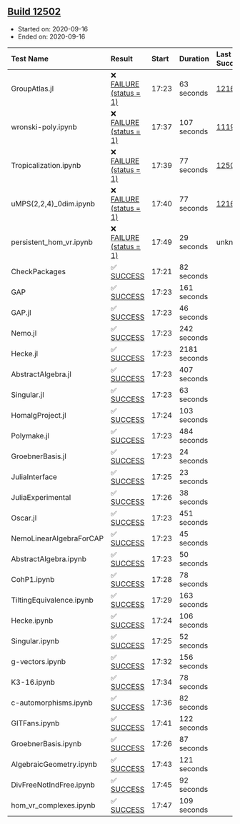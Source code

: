 ## [Build 12502](https://oscarci.mathematik.uni-kl.de/job/oscar/12502/)

* Started on: 2020-09-16
* Ended on: 2020-09-16

| Test Name    | Result | Start | Duration | Last Success | First Failure |
|:-------------|:-------|:------|:---------|:-------------|:--------------|
| GroupAtlas.jl | ❌ [FAILURE (status = 1)](https://oscarci.mathematik.uni-kl.de/job/oscar/12502/artifact/logs/build-12502/GroupAtlas.jl.log) | 17:23 | 63 seconds | [12167](https://oscarci.mathematik.uni-kl.de/job/oscar/12167/) | [12168](https://oscarci.mathematik.uni-kl.de/job/oscar/12168/) |
| wronski-poly.ipynb | ❌ [FAILURE (status = 1)](https://oscarci.mathematik.uni-kl.de/job/oscar/12502/artifact/logs/build-12502/wronski-poly.ipynb.log) | 17:37 | 107 seconds | [11192](https://oscarci.mathematik.uni-kl.de/job/oscar/11192/) | [11193](https://oscarci.mathematik.uni-kl.de/job/oscar/11193/) |
| Tropicalization.ipynb | ❌ [FAILURE (status = 1)](https://oscarci.mathematik.uni-kl.de/job/oscar/12502/artifact/logs/build-12502/Tropicalization.ipynb.log) | 17:39 | 77 seconds | [12501](https://oscarci.mathematik.uni-kl.de/job/oscar/12501/) | [12502](https://oscarci.mathematik.uni-kl.de/job/oscar/12502/) |
| uMPS(2,2,4)_0dim.ipynb | ❌ [FAILURE (status = 1)](https://oscarci.mathematik.uni-kl.de/job/oscar/12502/artifact/logs/build-12502/uMPS-2-2-4-_0dim.ipynb.log) | 17:40 | 77 seconds | [12167](https://oscarci.mathematik.uni-kl.de/job/oscar/12167/) | [12168](https://oscarci.mathematik.uni-kl.de/job/oscar/12168/) |
| persistent_hom_vr.ipynb | ❌ [FAILURE (status = 1)](https://oscarci.mathematik.uni-kl.de/job/oscar/12502/artifact/logs/build-12502/persistent_hom_vr.ipynb.log) | 17:49 | 29 seconds | unknown | unknown |
| CheckPackages | ✅ [SUCCESS](https://oscarci.mathematik.uni-kl.de/job/oscar/12502/artifact/logs/build-12502/CheckPackages.log) | 17:21 | 82 seconds |  |  |
| GAP | ✅ [SUCCESS](https://oscarci.mathematik.uni-kl.de/job/oscar/12502/artifact/logs/build-12502/GAP.log) | 17:23 | 161 seconds |  |  |
| GAP.jl | ✅ [SUCCESS](https://oscarci.mathematik.uni-kl.de/job/oscar/12502/artifact/logs/build-12502/GAP.jl.log) | 17:23 | 46 seconds |  |  |
| Nemo.jl | ✅ [SUCCESS](https://oscarci.mathematik.uni-kl.de/job/oscar/12502/artifact/logs/build-12502/Nemo.jl.log) | 17:23 | 242 seconds |  |  |
| Hecke.jl | ✅ [SUCCESS](https://oscarci.mathematik.uni-kl.de/job/oscar/12502/artifact/logs/build-12502/Hecke.jl.log) | 17:23 | 2181 seconds |  |  |
| AbstractAlgebra.jl | ✅ [SUCCESS](https://oscarci.mathematik.uni-kl.de/job/oscar/12502/artifact/logs/build-12502/AbstractAlgebra.jl.log) | 17:23 | 407 seconds |  |  |
| Singular.jl | ✅ [SUCCESS](https://oscarci.mathematik.uni-kl.de/job/oscar/12502/artifact/logs/build-12502/Singular.jl.log) | 17:23 | 63 seconds |  |  |
| HomalgProject.jl | ✅ [SUCCESS](https://oscarci.mathematik.uni-kl.de/job/oscar/12502/artifact/logs/build-12502/HomalgProject.jl.log) | 17:24 | 103 seconds |  |  |
| Polymake.jl | ✅ [SUCCESS](https://oscarci.mathematik.uni-kl.de/job/oscar/12502/artifact/logs/build-12502/Polymake.jl.log) | 17:23 | 484 seconds |  |  |
| GroebnerBasis.jl | ✅ [SUCCESS](https://oscarci.mathematik.uni-kl.de/job/oscar/12502/artifact/logs/build-12502/GroebnerBasis.jl.log) | 17:23 | 24 seconds |  |  |
| JuliaInterface | ✅ [SUCCESS](https://oscarci.mathematik.uni-kl.de/job/oscar/12502/artifact/logs/build-12502/JuliaInterface.log) | 17:25 | 23 seconds |  |  |
| JuliaExperimental | ✅ [SUCCESS](https://oscarci.mathematik.uni-kl.de/job/oscar/12502/artifact/logs/build-12502/JuliaExperimental.log) | 17:26 | 38 seconds |  |  |
| Oscar.jl | ✅ [SUCCESS](https://oscarci.mathematik.uni-kl.de/job/oscar/12502/artifact/logs/build-12502/Oscar.jl.log) | 17:23 | 451 seconds |  |  |
| NemoLinearAlgebraForCAP | ✅ [SUCCESS](https://oscarci.mathematik.uni-kl.de/job/oscar/12502/artifact/logs/build-12502/NemoLinearAlgebraForCAP.log) | 17:23 | 45 seconds |  |  |
| AbstractAlgebra.ipynb | ✅ [SUCCESS](https://oscarci.mathematik.uni-kl.de/job/oscar/12502/artifact/logs/build-12502/AbstractAlgebra.ipynb.log) | 17:23 | 50 seconds |  |  |
| CohP1.ipynb | ✅ [SUCCESS](https://oscarci.mathematik.uni-kl.de/job/oscar/12502/artifact/logs/build-12502/CohP1.ipynb.log) | 17:28 | 78 seconds |  |  |
| TiltingEquivalence.ipynb | ✅ [SUCCESS](https://oscarci.mathematik.uni-kl.de/job/oscar/12502/artifact/logs/build-12502/TiltingEquivalence.ipynb.log) | 17:29 | 163 seconds |  |  |
| Hecke.ipynb | ✅ [SUCCESS](https://oscarci.mathematik.uni-kl.de/job/oscar/12502/artifact/logs/build-12502/Hecke.ipynb.log) | 17:24 | 106 seconds |  |  |
| Singular.ipynb | ✅ [SUCCESS](https://oscarci.mathematik.uni-kl.de/job/oscar/12502/artifact/logs/build-12502/Singular.ipynb.log) | 17:25 | 52 seconds |  |  |
| g-vectors.ipynb | ✅ [SUCCESS](https://oscarci.mathematik.uni-kl.de/job/oscar/12502/artifact/logs/build-12502/g-vectors.ipynb.log) | 17:32 | 156 seconds |  |  |
| K3-16.ipynb | ✅ [SUCCESS](https://oscarci.mathematik.uni-kl.de/job/oscar/12502/artifact/logs/build-12502/K3-16.ipynb.log) | 17:34 | 78 seconds |  |  |
| c-automorphisms.ipynb | ✅ [SUCCESS](https://oscarci.mathematik.uni-kl.de/job/oscar/12502/artifact/logs/build-12502/c-automorphisms.ipynb.log) | 17:36 | 82 seconds |  |  |
| GITFans.ipynb | ✅ [SUCCESS](https://oscarci.mathematik.uni-kl.de/job/oscar/12502/artifact/logs/build-12502/GITFans.ipynb.log) | 17:41 | 122 seconds |  |  |
| GroebnerBasis.ipynb | ✅ [SUCCESS](https://oscarci.mathematik.uni-kl.de/job/oscar/12502/artifact/logs/build-12502/GroebnerBasis.ipynb.log) | 17:26 | 87 seconds |  |  |
| AlgebraicGeometry.ipynb | ✅ [SUCCESS](https://oscarci.mathematik.uni-kl.de/job/oscar/12502/artifact/logs/build-12502/AlgebraicGeometry.ipynb.log) | 17:43 | 121 seconds |  |  |
| DivFreeNotIndFree.ipynb | ✅ [SUCCESS](https://oscarci.mathematik.uni-kl.de/job/oscar/12502/artifact/logs/build-12502/DivFreeNotIndFree.ipynb.log) | 17:45 | 92 seconds |  |  |
| hom_vr_complexes.ipynb | ✅ [SUCCESS](https://oscarci.mathematik.uni-kl.de/job/oscar/12502/artifact/logs/build-12502/hom_vr_complexes.ipynb.log) | 17:47 | 109 seconds |  |  |
